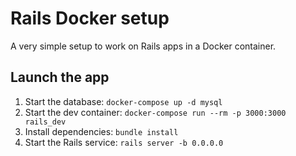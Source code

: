 # Rails Docker setup

A very simple setup to work on Rails apps in a Docker container.

## Launch the app

1. Start the database: `docker-compose up -d mysql`
2. Start the dev container: `docker-compose run --rm -p 3000:3000 rails_dev`
3. Install dependencies: `bundle install`
4. Start the Rails service: `rails server -b 0.0.0.0`
